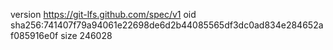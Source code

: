 version https://git-lfs.github.com/spec/v1
oid sha256:741407f79a94061e22698de6d2b44085565df3dc0ad834e284652af085916e0f
size 246028
